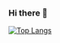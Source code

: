 ### Hi there 👋

<!--
**uditjaitly/UditJaitly** is a ✨ _special_ ✨ repository because its `README.md` (this file) appears on your GitHub profile.

Here are some ideas to get you started:

- 🔭 I’m currently working on React.js
- 🌱 I’m currently learning AWS
- 👯 I’m looking to collaborate on React.js
- 💬 Ask me about anything
- 📫 How to reach me: jaitlyudit@gmail.com
- ⚡ Fun fact: Bears Eat Beets
-->

[![Top Langs](https://github-readme-stats.vercel.app/api/top-langs/?username=uditjaitly&layout=compact)](https://github.com/anuraghazra/github-readme-stats)


